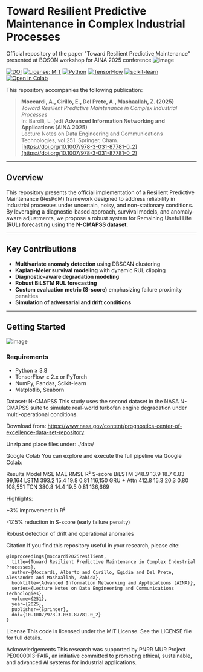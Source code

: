

# Toward Resilient Predictive Maintenance in Complex Industrial Processes

Official repository of the paper "Toward Resilient Predictive Maintenance" presented at BOSON workshop for AINA 2025 conference 
![image](https://github.com/user-attachments/assets/62b3f5e1-0dda-4be6-be5f-727a898a1681)

[![DOI](https://img.shields.io/badge/DOI-10.1007%2F978--3--031--87781--0__2-blue)](https://doi.org/10.1007/978-3-031-87781-0_2)
[![License: MIT](https://img.shields.io/badge/License-MIT-green.svg)](LICENSE)
[![Python](https://img.shields.io/badge/python-3.8+-blue.svg)](https://www.python.org/)
[![TensorFlow](https://img.shields.io/badge/framework-TensorFlow-orange.svg)](https://www.tensorflow.org/)
[![scikit-learn](https://img.shields.io/badge/library-scikit--learn-blue)](https://scikit-learn.org/)
[![Open in Colab](https://colab.research.google.com/assets/colab-badge.svg)](https://colab.research.google.com/drive/1LmY0QvsebPMth4cCeg-pn6Pk_Tob4UfK?usp=sharing)

This repository accompanies the following publication:

> **Moccardi, A., Cirillo, E., Del Prete, A., Mashaallah, Z. (2025)**  
> *Toward Resilient Predictive Maintenance in Complex Industrial Processes*  
> In: Barolli, L. (ed) **Advanced Information Networking and Applications (AINA 2025)**  
> Lecture Notes on Data Engineering and Communications Technologies, vol 251. Springer, Cham.  
> [https://doi.org/10.1007/978-3-031-87781-0_2](https://doi.org/10.1007/978-3-031-87781-0_2)

---

## Overview

This repository presents the official implementation of a Resilient Predictive Maintenance (ResPdM) framework designed to address reliability in industrial processes under uncertain, noisy, and non-stationary conditions. By leveraging a diagnostic-based approach, survival models, and anomaly-aware adjustments, we propose a robust system for Remaining Useful Life (RUL) forecasting using the **N-CMAPSS dataset**.

---

## Key Contributions

- **Multivariate anomaly detection** using DBSCAN clustering
- **Kaplan-Meier survival modeling** with dynamic RUL clipping
- **Diagnostic-aware degradation modeling**
- **Robust BiLSTM RUL forecasting**
- **Custom evaluation metric (S-score)** emphasizing failure proximity penalties
- **Simulation of adversarial and drift conditions**

---

## Getting Started

![image](https://github.com/user-attachments/assets/1c8b5cc9-08a7-4ca0-81ab-fcff7def3939)

### Requirements

- Python ≥ 3.8
- TensorFlow ≥ 2.x or PyTorch
- NumPy, Pandas, Scikit-learn
- Matplotlib, Seaborn



Dataset: N-CMAPSS
This study uses the second dataset in the NASA N-CMAPSS suite to simulate real-world turbofan engine degradation under multi-operational conditions.

Download from: https://www.nasa.gov/content/prognostics-center-of-excellence-data-set-repository

Unzip and place files under: ./data/


Google Colab
You can explore and execute the full pipeline via Google Colab:


Results
Model	MSE	MAE	RMSE	R²	S-score
BiLSTM	348.9	13.9	18.7	0.83	99,164
LSTM	393.2	15.4	19.8	0.81	116,150
GRU + Attn	412.8	15.3	20.3	0.80	108,551
TCN	380.8	14.4	19.5	0.81	136,669

Highlights:

+3% improvement in R²

-17.5% reduction in S-score (early failure penalty)

Robust detection of drift and operational anomalies

Citation
If you find this repository useful in your research, please cite:
```
@inproceedings{moccardi2025resilient,
  title={Toward Resilient Predictive Maintenance in Complex Industrial Processes},
  author={Moccardi, Alberto and Cirillo, Egidia and Del Prete, Alessandro and Mashaallah, Zahida},
  booktitle={Advanced Information Networking and Applications (AINA)},
  series={Lecture Notes on Data Engineering and Communications Technologies},
  volume={251},
  year={2025},
  publisher={Springer},
  doi={10.1007/978-3-031-87781-0_2}
}
```
License
This code is licensed under the MIT License. See the LICENSE file for full details.

Acknowledgements
This research was supported by PNRR MUR Project PE0000013-FAIR, an initiative committed to promoting ethical, sustainable, and advanced AI systems for industrial applications.
